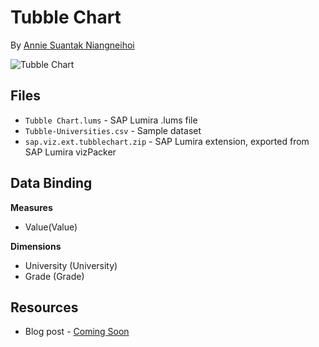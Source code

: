 Tubble Chart
=================================================
By [Annie Suantak Niangneihoi](https://scn.sap.com/people/mustafa.aydogdu)<br>

![Tubble Chart](https://github.com/SAP/lumira-extension-viz/blob/master/Tubble_Chart/tubble.gif)

Files
-----------
* `Tubble Chart.lums` - SAP Lumira .lums file
* `Tubble-Universities.csv` - Sample dataset
* `sap.viz.ext.tubblechart.zip` - SAP Lumira extension, exported from SAP Lumira vizPacker

Data Binding
---------------
<strong>Measures</strong>
* Value(Value)

<strong>Dimensions</strong>
* University (University)
* Grade (Grade)

Resources
-----------
* Blog post - [Coming Soon]()
